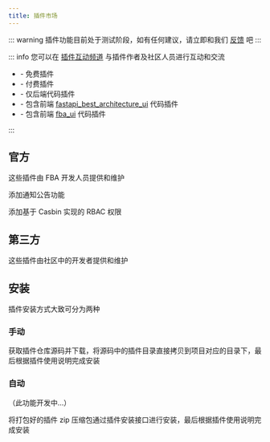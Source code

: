 ```yaml
---
title: 插件市场
---
```


::: warning
插件功能目前处于测试阶段，如有任何建议，请立即和我们 [反馈](https://discord.com/channels/1185035164577972344/1332032404663046204)
吧
:::

::: info
您可以在 [插件互动频道](https://discord.gg/5SDAZgDya9) 与插件作者及社区人员进行互动和交流

- <Badge type="info" text="free" /> - 免费插件
- <Badge type="danger" text="pay" /> - 付费插件
- <Badge type="tip" text="fba" /> - 仅后端代码插件
- <Badge text="fba-arco" color="#4582ff"/> - 包含前端 [fastapi_best_architecture_ui](https://github.com/fastapi-practices/fastapi_best_architecture_ui) 代码插件
- <Badge text="fba-vben" color="#c178ec"/> - 包含前端 [fba_ui](https://github.com/fastapi-practices/fba_ui) 代码插件

:::

## 官方

这些插件由 FBA 开发人员提供和维护

<CardGrid>
  <LinkCard title="通知公告" href="https://discord.com/channels/1185035164577972344/1336557178437373984">
    <p>添加通知公告功能</p>
    <span>
    <Badge type="info" text="free" />
    <Badge type="tip" text="fba" />
    </span>
  </LinkCard>
  <LinkCard title="Casbin-RBAC" href="https://discord.com/channels/1185035164577972344/1340300371251302451">
    <p>添加基于 Casbin 实现的 RBAC 权限</p>
    <span>
    <Badge type="info" text="free" />
    <Badge type="tip" text="fba" />
    </span>
  </LinkCard>
</CardGrid>

## 第三方

这些插件由社区中的开发者提供和维护

<CardGrid>
  <Card title="空空如也">
  </Card>
</CardGrid>


## 安装

插件安装方式大致可分为两种

### 手动

获取插件仓库源码并下载，将源码中的插件目录直接拷贝到项目对应的目录下，最后根据插件使用说明完成安装

### 自动

（此功能开发中...）

将打包好的插件 zip 压缩包通过插件安装接口进行安装，最后根据插件使用说明完成安装
